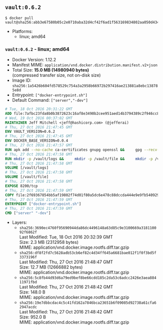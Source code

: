 ## `vault:0.6.2`

```console
$ docker pull vault@sha256:abb3e67580b05c2e0710aba32d4cf42f6ad1f563169834802aa050d4349f5bb3
```

-	Platforms:
	-	linux; amd64

### `vault:0.6.2` - linux; amd64

-	Docker Version: 1.12.2
-	Manifest MIME: `application/vnd.docker.distribution.manifest.v2+json`
-	Total Size: **15.0 MB (14980940 bytes)**  
	(compressed transfer size, not on-disk size)
-	Image ID: `sha256:1a5426b604fd578529c754a3a2958b66972b297416ae213881a8ebc138785e8d`
-	Entrypoint: `["docker-entrypoint.sh"]`
-	Default Command: `["server","-dev"]`

```dockerfile
# Tue, 18 Oct 2016 20:31:22 GMT
ADD file:7afbc23fda8b0b3872623c16af8e3490b2cee951aed14b3794389c2f946cc8c7 in / 
# Wed, 19 Oct 2016 00:37:02 GMT
MAINTAINER Jeff Mitchell <jeff@hashicorp.com> (@jefferai)
# Thu, 27 Oct 2016 21:47:45 GMT
ENV VAULT_VERSION=0.6.2
# Thu, 27 Oct 2016 21:47:45 GMT
ENV DOCKER_BASE_VERSION=0.0.4
# Thu, 27 Oct 2016 21:47:57 GMT
RUN apk add --no-cache ca-certificates gnupg openssl &&     gpg --recv-keys 91A6E7F85D05C65630BEF18951852D87348FFC4C &&     mkdir -p /tmp/build &&     cd /tmp/build &&     wget https://releases.hashicorp.com/docker-base/${DOCKER_BASE_VERSION}/docker-base_${DOCKER_BASE_VERSION}_linux_amd64.zip &&     wget https://releases.hashicorp.com/docker-base/${DOCKER_BASE_VERSION}/docker-base_${DOCKER_BASE_VERSION}_SHA256SUMS &&     wget https://releases.hashicorp.com/docker-base/${DOCKER_BASE_VERSION}/docker-base_${DOCKER_BASE_VERSION}_SHA256SUMS.sig &&     gpg --batch --verify docker-base_${DOCKER_BASE_VERSION}_SHA256SUMS.sig docker-base_${DOCKER_BASE_VERSION}_SHA256SUMS &&     grep ${DOCKER_BASE_VERSION}_linux_amd64.zip docker-base_${DOCKER_BASE_VERSION}_SHA256SUMS | sha256sum -c &&     unzip docker-base_${DOCKER_BASE_VERSION}_linux_amd64.zip &&     cp bin/gosu bin/dumb-init /bin &&     wget https://releases.hashicorp.com/vault/${VAULT_VERSION}/vault_${VAULT_VERSION}_linux_amd64.zip &&     wget https://releases.hashicorp.com/vault/${VAULT_VERSION}/vault_${VAULT_VERSION}_SHA256SUMS &&     wget https://releases.hashicorp.com/vault/${VAULT_VERSION}/vault_${VAULT_VERSION}_SHA256SUMS.sig &&     gpg --batch --verify vault_${VAULT_VERSION}_SHA256SUMS.sig vault_${VAULT_VERSION}_SHA256SUMS &&     grep vault_${VAULT_VERSION}_linux_amd64.zip vault_${VAULT_VERSION}_SHA256SUMS | sha256sum -c &&     unzip -d /bin vault_${VAULT_VERSION}_linux_amd64.zip &&     cd /tmp &&     rm -rf /tmp/build &&     apk del gnupg openssl &&     rm -rf /root/.gnupg
# Thu, 27 Oct 2016 21:47:58 GMT
RUN mkdir -p /vault/logs &&     mkdir -p /vault/file &&     mkdir -p /vault/config
# Thu, 27 Oct 2016 21:47:58 GMT
VOLUME [/vault/logs]
# Thu, 27 Oct 2016 21:47:58 GMT
VOLUME [/vault/file]
# Thu, 27 Oct 2016 21:47:58 GMT
EXPOSE 8200/tcp
# Thu, 27 Oct 2016 21:47:59 GMT
COPY file:2f69367854bb5af19802f74d01f80a5dc6e478c88dccda444e9e9fb5409297f8 in /usr/local/bin/docker-entrypoint.sh 
# Thu, 27 Oct 2016 21:47:59 GMT
ENTRYPOINT ["docker-entrypoint.sh"]
# Thu, 27 Oct 2016 21:47:59 GMT
CMD ["server" "-dev"]
```

-	Layers:
	-	`sha256:3690ec4760f95690944da86dc4496148a63d85c9e3100669a318110092f6862f`  
		Last Modified: Tue, 18 Oct 2016 20:32:39 GMT  
		Size: 2.3 MB (2312958 bytes)  
		MIME: application/vnd.docker.image.rootfs.diff.tar.gzip
	-	`sha256:df8f2fd7c5628adb53cb6ef82c4d34ff645a6681bae012f1f0f3bd5f3373196f`  
		Last Modified: Thu, 27 Oct 2016 21:48:47 GMT  
		Size: 12.7 MB (12666882 bytes)  
		MIME: application/vnd.docker.image.rootfs.diff.tar.gzip
	-	`sha256:5c8fb44d93d6a79ed9bef8be66cdd185c2da53c6adcc2426e3aea88411971fbd`  
		Last Modified: Thu, 27 Oct 2016 21:48:42 GMT  
		Size: 148.0 B  
		MIME: application/vnd.docker.image.rootfs.diff.tar.gzip
	-	`sha256:19e7dbbcdac4c5c41fd162a7846bca23651b6f09085d92738a61cfa62947acdc`  
		Last Modified: Thu, 27 Oct 2016 21:48:42 GMT  
		Size: 952.0 B  
		MIME: application/vnd.docker.image.rootfs.diff.tar.gzip
